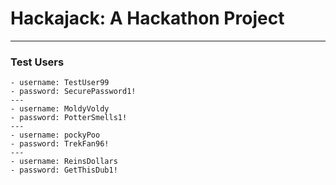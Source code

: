 # Hackajack: A Hackathon Project

---
### Test Users
    - username: TestUser99
    - password: SecurePassword1!
    ---
    - username: MoldyVoldy
    - password: PotterSmells1!
    ---
    - username: pockyPoo
    - password: TrekFan96!
    ---
    - username: ReinsDollars
    - password: GetThisDub1!


    